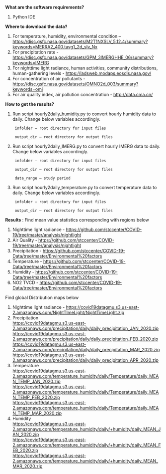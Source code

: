 **What are the software requirements?**

1. Python IDE

**Where to download the data?**

1. For temperature, humidity, environmental condition – https://disc.gsfc.nasa.gov/datasets/M2T1NXSLV_5.12.4/summary?keywords=MERRA2_400.tavg1_2d_slv_Nx
2. For precipitation rate - https://disc.gsfc.nasa.gov/datasets/GPM_3IMERGHHE_06/summary?keywords=IMERG
3. For nighttime light radiance, human activities, community distributions, human-gathering levels - https://ladsweb.modaps.eosdis.nasa.gov/
4. For concentration of air pollutants - https://disc.gsfc.nasa.gov/datasets/OMNO2d_003/summary?keywords=omi
5. For air quality index, air pollution concentration - http://data.cma.cn/

**How to get the results?**

1. Run script hourly2daily_humidity.py to convert hourly humidity data to daily. Change below variables accordingly.

        infolder – root directory for input files

        output_dir – root directory for output files

2. Run script hourly2daily_IMERG.py to convert hourly IMERG data to daily. Change below variables accordingly.

        infolder – root directory for input files

        output_dir – root directory for output files

        data_range – study period

3. Run script hourly2daily_temperature.py to convert temperature data to daily. Change below variables accordingly.

        infolder – root directory for input files

        output_dir – root directory for output files

**Results** :
Find mean value statistics corresponding with regions below
1. Nighttime light radiance - https://github.com/stccenter/COVID-19/tree/master/analysis/nightlight
2. Air Quality - https://github.com/stccenter/COVID-19/tree/master/analysis/nightlight 
3. Precipitation - https://github.com/stccenter/COVID-19-Data/tree/master/Environmental%20factors 
4. Temperature - https://github.com/stccenter/COVID-19-Data/tree/master/Environmental%20factors 
5. Humidity - https://github.com/stccenter/COVID-19-Data/tree/master/Environmental%20factors 
6. NO2 TVCD - https://github.com/stccenter/COVID-19-Data/tree/master/Environmental%20factors 
 
Find global Distribution maps below
1. Nighttime light radiance - https://covid19datagmu.s3.us-east-2.amazonaws.com/NightTImeLight/NightTimeLight.zip
2. Precipitation<br/>
	https://covid19datagmu.s3.us-east-2.amazonaws.com/precipitation/daily/daily_precipitation_JAN_2020.zip<br/>
	https://covid19datagmu.s3.us-east-2.amazonaws.com/precipitation/daily/daily_precipitation_FEB_2020.zip<br/>
	https://covid19datagmu.s3.us-east-2.amazonaws.com/precipitation/daily/daily_precipitation_MAR_2020.zip<br/>
	https://covid19datagmu.s3.us-east-2.amazonaws.com/precipitation/daily/daily_precipitation_APR_2020.zip
3. Temperature<br/>
	https://covid19datagmu.s3.us-east-2.amazonaws.com/temperature_humidity/daily/Temperature/daily_MEAN_TEMP_JAN_2020.zip<br/>
	https://covid19datagmu.s3.us-east-2.amazonaws.com/temperature_humidity/daily/Temperature/daily_MEAN_TEMP_FEB_2020.zip<br/>
	https://covid19datagmu.s3.us-east-2.amazonaws.com/temperature_humidity/daily/Temperature/daily_MEAN_TEMP_MAR_2020.zip
4. Humidity<br/>
	https://covid19datagmu.s3.us-east-2.amazonaws.com/temperature_humidity/daily/+humidity/daily_MEAN_JAN_2020.zip<br/>
	https://covid19datagmu.s3.us-east-2.amazonaws.com/temperature_humidity/daily/+humidity/daily_MEAN_FEB_2020.zip<br/>
	https://covid19datagmu.s3.us-east-2.amazonaws.com/temperature_humidity/daily/+humidity/daily_MEAN_MAR_2020.zip
